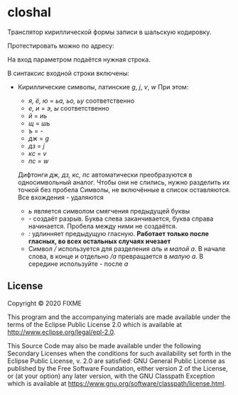 # closhal

Транслятор кириллической формы записи в шальскую кодировку. 

Протестировать можно по адресу: 

На вход параметром подаётся нужная строка. 

В синтаксис входной строки включены: 
  + Кириллические символы, латинские *g*, *j*, *v*, *w*
  При этом:
    - *я, ё, ю* = *ьа, ьо, ьу* соответственно
    - *е, и* = *э, ы* соответственно
    - *й*  = *иь* 
    - *щ*  = *шь*
    - *ъ*  = *-*
    - *дж* = *g*
    - *дз* = *j*
    - *кс* = *v*
    - *пс* = *w*
    
    Дифтонги *дж, дз, кс, пс* автоматически преобразуются в односимвольный аналог. Чтобы они не слились, нужно разделить их точкой без пробела
    Символы, не включённые в список оставляются. Все вхождения *-* удаляются
  
    + *ь*  является символом смягчения предыдущей буквы
    + *-*  создаёт разрыв. Буква слева заканчивается, буква справа начинается. Пробела между ними не создаётся.
    + *:*  удлинняет предыдущую гласную. **Работает только после гласных, во всех остальных случаях ичезает**
    + Символ   */*   используется для разделения *аль* и *малой а*. В начале слова, в конце и отдельно */а* превращается в *малую а*. В середине используйте  *-*  после *а*
    
    
  

## License

Copyright © 2020 FIXME

This program and the accompanying materials are made available under the
terms of the Eclipse Public License 2.0 which is available at
http://www.eclipse.org/legal/epl-2.0.

This Source Code may also be made available under the following Secondary
Licenses when the conditions for such availability set forth in the Eclipse
Public License, v. 2.0 are satisfied: GNU General Public License as published by
the Free Software Foundation, either version 2 of the License, or (at your
option) any later version, with the GNU Classpath Exception which is available
at https://www.gnu.org/software/classpath/license.html.
